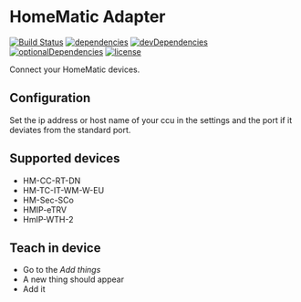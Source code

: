 # HomeMatic Adapter

[![Build Status](https://travis-ci.org/tim-hellhake/homematic-adapter.svg?branch=master)](https://travis-ci.org/tim-hellhake/homematic-adapter)
[![dependencies](https://david-dm.org/tim-hellhake/homematic-adapter.svg)](https://david-dm.org/tim-hellhake/homematic-adapter)
[![devDependencies](https://david-dm.org/tim-hellhake/homematic-adapter/dev-status.svg)](https://david-dm.org/tim-hellhake/homematic-adapter?type=dev)
[![optionalDependencies](https://david-dm.org/tim-hellhake/homematic-adapter/optional-status.svg)](https://david-dm.org/tim-hellhake/homematic-adapter?type=optional)
[![license](https://img.shields.io/badge/license-MPL--2.0-blue.svg)](LICENSE)

Connect your HomeMatic devices.

## Configuration
Set the ip address or host name of your ccu in the settings and the port if it deviates from the standard port.

## Supported devices
- HM-CC-RT-DN
- HM-TC-IT-WM-W-EU
- HM-Sec-SCo
- HMIP-eTRV
- HmIP-WTH-2

## Teach in device
- Go to the _Add things_
- A new thing should appear
- Add it

